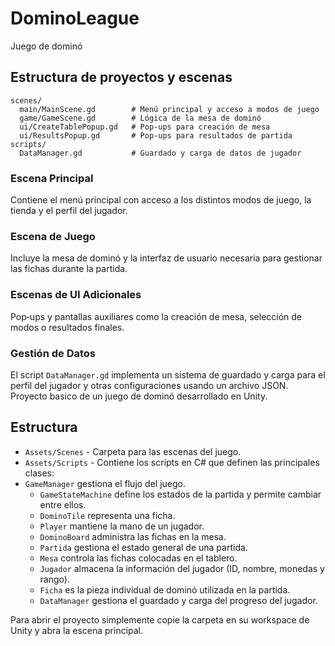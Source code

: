 # DominoLeague


Juego de dominó

## Estructura de proyectos y escenas

```
scenes/
  main/MainScene.gd        # Menú principal y acceso a modos de juego
  game/GameScene.gd        # Lógica de la mesa de dominó
  ui/CreateTablePopup.gd   # Pop‑ups para creación de mesa
  ui/ResultsPopup.gd       # Pop‑ups para resultados de partida
scripts/
  DataManager.gd           # Guardado y carga de datos de jugador
```

### Escena Principal
Contiene el menú principal con acceso a los distintos modos de juego, la tienda y el perfil del jugador.

### Escena de Juego
Incluye la mesa de dominó y la interfaz de usuario necesaria para gestionar las fichas durante la partida.

### Escenas de UI Adicionales
Pop‑ups y pantallas auxiliares como la creación de mesa, selección de modos o resultados finales.

### Gestión de Datos
El script `DataManager.gd` implementa un sistema de guardado y carga para el perfil del jugador y otras configuraciones usando un archivo JSON.
Proyecto basico de un juego de dominó desarrollado en Unity.

## Estructura

- `Assets/Scenes` - Carpeta para las escenas del juego.
- `Assets/Scripts` - Contiene los scripts en C# que definen las principales clases:
- `GameManager` gestiona el flujo del juego.
  - `GameStateMachine` define los estados de la partida y permite cambiar entre ellos.
  - `DominoTile` representa una ficha.
  - `Player` mantiene la mano de un jugador.
  - `DominoBoard` administra las fichas en la mesa.
  - `Partida` gestiona el estado general de una partida.
  - `Mesa` controla las fichas colocadas en el tablero.
  - `Jugador` almacena la información del jugador (ID, nombre, monedas y rango).
  - `Ficha` es la pieza individual de dominó utilizada en la partida.
  - `DataManager` gestiona el guardado y carga del progreso del jugador.

Para abrir el proyecto simplemente copie la carpeta en su workspace de Unity y abra la escena principal.

